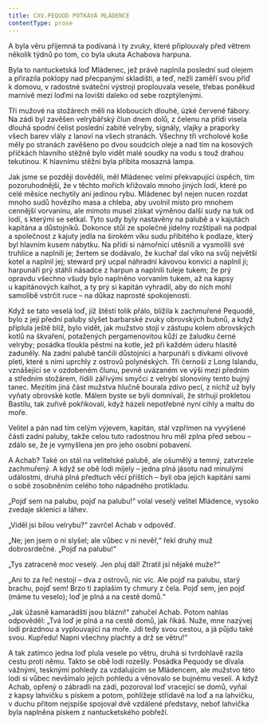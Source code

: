 ```yaml
---
title: CXV.PEQUOD POTKÁVÁ MLÁDENCE
contentType: prose
---
```


  

A byla věru příjemná ta podívaná i ty zvuky, které připlouvaly před větrem několik týdnů po tom, co byla ukuta Achabova harpuna.

Byla to nantucketská loď Mládenec, jež právě naplnila poslední sud olejem a přirazila poklopy nad přecpanými skladišti, a teď, nežli zaměří svou příď k domovu, v radostné sváteční výstroji proplouvala vesele, třebas poněkud marnivě mezi loďmi na lovišti daleko od sebe rozptýlenými.

Tři mužové na stožárech měli na kloboucích dlouhé, úzké červené fábory. Na zádi byl zavěšen velrybářský člun dnem dolů, z čelenu na přídi visela dlouhá spodní čelist poslední zabité velryby, signály, vlajky a praporky všech barev vlály z lanoví na všech stranách. Všechny tři vrcholové koše měly po stranách zavěšeno po dvou soudcích oleje a nad tím na kosových příčkách hlavního stěžně bylo vidět malé soudky na vodu s touž drahou tekutinou. K hlavnímu stěžni byla přibita mosazná lampa.

Jak jsme se později dověděli, měl Mládenec velmi překvapující úspěch, tím pozoruhodnější, že v těchto mořích křižovalo mnoho jiných lodí, které po celé měsíce nechytily ani jedinou rybu. Mládenec byl nejen nucen rozdat mnoho sudů hovězího masa a chleba, aby uvolnil místo pro mnohem cennější vorvaninu, ale mimoto musel získat výměnou další sudy na tuk od lodí, s kterými se setkal. Tyto sudy byly nastavěny na palubě a v kajutách kapitána a důstojníků. Dokonce stůl ze společné jídelny rozštípali na podpal a společnost z kajuty jedla na širokém víku sudu přibitého k podlaze, který byl hlavním kusem nábytku. Na přídi si námořníci utěsnili a vysmolili své truhlice a naplnili je; žertem se dodávalo, že kuchař dal víko na svůj největší kotel a naplnil jej; steward prý ucpal náhradní kávovou konvici a naplnil ji; harpunáři prý stáhli násadce z harpun a naplnili tuleje tukem; že prý opravdu všechno všudy bylo naplněno vorvaním tukem, až na kapsy u kapitánových kalhot, a ty prý si kapitán vyhradil, aby do nich mohl samolibě vstrčit ruce – na důkaz naprosté spokojenosti.

Když se tato veselá loď, jíž štěstí tolik přálo, blížila k zachmuřené Pequodě, bylo z její přední paluby slyšet barbarské zvuky obrovských bubnů, a když připlula ještě blíž, bylo vidět, jak mužstvo stojí v zástupu kolem obrovských kotlů na škvaření, potažených pergamenovitou kůží ze žaludku černé velryby; posádka tloukla pěstmi na kotle, jež při každém úderu hlasitě zaduněly. Na zadní palubě tančili důstojníci a harpunáři s dívkami olivové pleti, které s nimi uprchly z ostrovů polynéských. Tři černoši z Long Islandu, vznášející se v ozdobeném člunu, pevně uvázaném ve výši mezi předním a středním stožárem, řídili zářivými smyčci z velrybí slonoviny tento bujný tanec. Mezitím jiná část mužstva hlučně bourala zdivo pecí, z nichž už byly vyňaty obrovské kotle. Málem byste se byli domnívali, že strhují prokletou Bastilu, tak zuřivě pokřikovali, když házeli nepotřebné nyní cihly a maltu do moře.

Velitel a pán nad tím celým výjevem, kapitán, stál vzpřímen na vyvýšené části zadní paluby, takže celou tuto radostnou hru měl zplna před sebou – zdálo se, že je vymyšlena jen pro jeho osobní pobavení.

A Achab? Také on stál na velitelské palubě, ale ošumělý a temný, zatvrzele zachmuřený. A když se obě lodi míjely – jedna plná jásotu nad minulými událostmi, druhá plná předtuch věcí příštích – byli oba jejich kapitáni sami o sobě zosobněním celého toho nápadného protikladu.

„Pojď sem na palubu, pojď na palubu!“ volal veselý velitel Mládence, vysoko zvedaje sklenici a láhev.

„Viděl jsi bílou velrybu?“ zavrčel Achab v odpověď.

„Ne; jen jsem o ní slyšel; ale vůbec v ni nevěř,“ řekl druhý muž dobrosrdečné. „Pojď na palubu!“

„Tys zatraceně moc veselý. Jen pluj dál! Ztratil jsi nějaké muže?“

„Ani to za řeč nestojí – dva z ostrovů, nic víc. Ale pojď na palubu, starý brachu, pojď sem! Brzo ti zaplaším ty chmury z čela. Pojď sem, jen pojď (máme tu veselo); loď je plná a na cestě domů.“

„Jak úžasně kamarádští jsou blázni!“ zahučel Achab. Potom nahlas odpověděl: „Tvá loď je plná a na cestě domů, jak říkáš. Nuže, mne nazývej lodí prázdnou a vyplouvající na moře. Jdi tedy svou cestou, a já půjdu také svou. Kupředu! Napni všechny plachty a drž se větru!“

A tak zatímco jedna loď plula vesele po větru, druhá si tvrdohlavě razila cestu proti němu. Takto se obě lodi rozešly. Posádka Pequody se dívala vážnými, tesknými pohledy za vzdalujícím se Mládencem, ale mužstvo této lodi si vůbec nevšímalo jejich pohledu a věnovalo se bujnému veselí. A když Achab, opřený o zábradlí na zádi, pozoroval loď vracející se domů, vyňal z kapsy lahvičku s pískem a potom, pohlížeje střídavě na loď a na lahvičku, v duchu přitom nejspíše spojoval dvě vzdálené představy, neboť lahvička byla naplněna pískem z nantucketského pobřeží.
